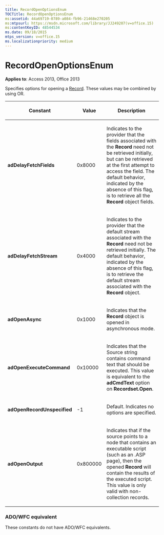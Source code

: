 ```yaml
---
title: RecordOpenOptionsEnum
TOCTitle: RecordOpenOptionsEnum
ms:assetid: 44a69719-0789-a084-fb96-21468e270205
ms:mtpsurl: https://msdn.microsoft.com/library/JJ249207(v=office.15)
ms:contentKeyID: 48544534
ms.date: 09/18/2015
mtps_version: v=office.15
ms.localizationpriority: medium
---
```


# RecordOpenOptionsEnum


**Applies to**: Access 2013, Office 2013

Specifies options for opening a [Record](record-object-ado.md). These values may be combined by using OR.

<table>
<colgroup>
<col />
<col />
<col />
</colgroup>
<thead>
<tr class="header">
<th><p>Constant</p></th>
<th><p>Value</p></th>
<th><p>Description</p></th>
</tr>
</thead>
<tbody>
<tr class="odd">
<td><p><strong>adDelayFetchFields</strong></p></td>
<td><p>0x8000</p></td>
<td><p>Indicates to the provider that the fields associated with the <strong>Record</strong> need not be retrieved initially, but can be retrieved at the first attempt to access the field. The default behavior, indicated by the absence of this flag, is to retrieve all the <strong>Record</strong> object fields.</p></td>
</tr>
<tr class="even">
<td><p><strong>adDelayFetchStream</strong></p></td>
<td><p>0x4000</p></td>
<td><p>Indicates to the provider that the default stream associated with the <strong>Record</strong> need not be retrieved initially. The default behavior, indicated by the absence of this flag, is to retrieve the default stream associated with the <strong>Record</strong> object.</p></td>
</tr>
<tr class="odd">
<td><p><strong>adOpenAsync</strong></p></td>
<td><p>0x1000</p></td>
<td><p>Indicates that the <strong>Record</strong> object is opened in asynchronous mode.</p></td>
</tr>
<tr class="even">
<td><p><strong>adOpenExecuteCommand</strong></p></td>
<td><p>0x10000</p></td>
<td><p>Indicates that the Source string contains command text that should be executed. This value is equivalent to the <strong>adCmdText</strong> option on <strong>Recordset.Open</strong>.</p></td>
</tr>
<tr class="odd">
<td><p><strong>adOpenRecordUnspecified</strong></p></td>
<td><p>-1</p></td>
<td><p>Default. Indicates no options are specified.</p></td>
</tr>
<tr class="even">
<td><p><strong>adOpenOutput</strong></p></td>
<td><p>0x800000</p></td>
<td><p>Indicates that if the source points to a node that contains an executable script (such as an .ASP page), then the opened <strong>Record</strong> will contain the results of the executed script. This value is only valid with non-collection records.</p></td>
</tr>
</tbody>
</table>


### ADO/WFC equivalent

These constants do not have ADO/WFC equivalents.

